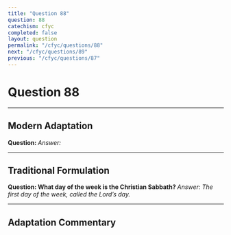 ```yaml
---
title: "Question 88"
question: 88
catechism: cfyc
completed: false
layout: question
permalink: "/cfyc/questions/88"
next: "/cfyc/questions/89"
previous: "/cfyc/questions/87"
---
```

# Question 88
---
## Modern Adaptation
<strong>
    Question:
</strong>

<em>
    Answer:
</em>

---
## Traditional Formulation
<strong>
    Question: What day of the week is the Christian Sabbath?
</strong>

<em>
    Answer: The first day of the week, called the Lord’s day.
</em>

---
## Adaptation Commentary
